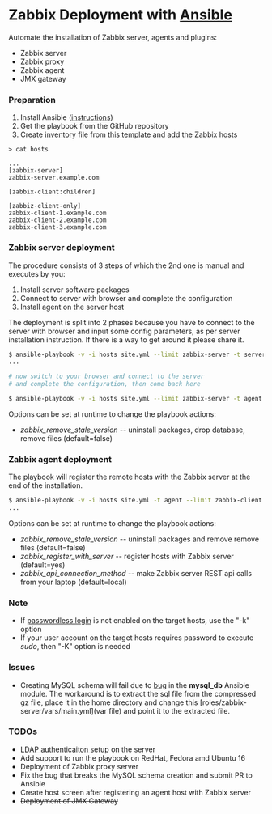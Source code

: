 Zabbix Deployment with [Ansible](http://docs.ansible.com/playbooks.html)
========================================================================

Automate the installation of Zabbix server, agents and plugins:

* Zabbix server
* Zabbix proxy
* Zabbix agent
* JMX gateway

### Preparation

1. Install Ansible ([instructions](http://docs.ansible.com/intro_installation.html))
1. Get the playbook from the GitHub repository
1. Create [inventory](http://docs.ansible.com/intro_inventory.html) file from [this template](hosts.empty) and add the Zabbix hosts

```
> cat hosts

...
[zabbix-server]
zabbix-server.example.com

[zabbix-client:children]

[zabbiz-client-only]
zabbix-client-1.example.com
zabbix-client-2.example.com
zabbix-client-3.example.com
```

### Zabbix server deployment

The procedure consists of 3 steps of which the 2nd one is manual and executes by you:

1. Install server software packages
1. Connect to server with browser and complete the configuration
1. Install agent on the server host

The deployment is split into 2 phases because you have to connect to the server with browser and input some config parameters, as per server installation instruction. If there is a way to get around it please share it.

```bash
$ ansible-playbook -v -i hosts site.yml --limit zabbix-server -t server
...

# now switch to your browser and connect to the server
# and complete the configuration, then come back here

$ ansible-playbook -v -i hosts site.yml --limit zabbix-server -t agent
```

Options can be set at runtime to change the playbook actions:

* _zabbix_remove_stale_version_ -- uninstall packages, drop database, remove files (default=false)

### Zabbix agent deployment

The playbook will register the remote hosts with the Zabbix server at the end of the installation.

```bash
$ ansible-playbook -v -i hosts site.yml -t agent --limit zabbix-client
...
```

Options can be set at runtime to change the playbook actions:

* _zabbix_remove_stale_version_ -- uninstall packages and remove remove files (default=false)
* _zabbix_register_with_server_ -- register hosts with Zabbix server (default=yes)
* _zabbix_api_connection_method_ -- make Zabbix server REST api calls from your laptop (default=local)

### Note

* If [passwordless login](http://linuxconfig.org/passwordless-ssh) is not enabled on the target hosts, use the "-k" option
* If your user account on the target hosts requires password to execute _sudo_, then "-K" option is needed

### Issues

* Creating MySQL schema will fail due to [bug](http://stackoverflow.com/questions/36770317/why-is-my-mysql-import-failing-w-ansible) in the __mysql_db__ Ansible module. The workaround is to extract the sql file from the compressed gz file, place it in the home directory and change this [roles/zabbix-server/vars/main.yml](var file) and point it to the extracted file.

### TODOs

* [LDAP authenticaiton setup](https://github.com/CumulusNetworks/ansible-role-activedirectory-auth-client) on the server
* Add support to run the playbook on RedHat, Fedora amd Ubuntu 16
* Deployment of Zabbix proxy server
* Fix the bug that breaks the MySQL schema creation and submit PR to Ansible
* Create host screen after registering an agent host with Zabbix server
* ~~Deployment of JMX Gateway~~
